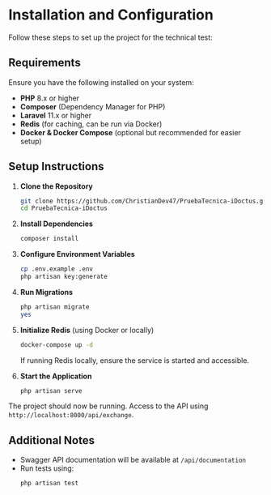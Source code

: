 # Installation and Configuration

Follow these steps to set up the project for the technical test:

## Requirements
Ensure you have the following installed on your system:
- **PHP** 8.x or higher
- **Composer** (Dependency Manager for PHP)
- **Laravel** 11.x or higher
- **Redis** (for caching, can be run via Docker)
- **Docker & Docker Compose** (optional but recommended for easier setup)

## Setup Instructions

1. **Clone the Repository**
   ```bash
   git clone https://github.com/ChristianDev47/PruebaTecnica-iDoctus.git
   cd PruebaTecnica-iDoctus
   ```

2. **Install Dependencies**
   ```bash
   composer install
   ```

3. **Configure Environment Variables**
   ```bash
   cp .env.example .env
   php artisan key:generate  
   ```

4. **Run Migrations**
   ```bash
   php artisan migrate
   yes
   ```

5. **Initialize Redis** (using Docker or locally)
   ```bash
   docker-compose up -d
   ```
   If running Redis locally, ensure the service is started and accessible.


6. **Start the Application**
   ```bash
   php artisan serve    
   ```

The project should now be running. Access to the API using `http://localhost:8000/api/exchange`. 

## Additional Notes
- Swagger API documentation will be available at `/api/documentation`
- Run tests using:
  ```bash
  php artisan test
  ```

